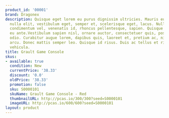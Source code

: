 ```yaml
---
product_id: '00001'
brand: Dragonex
description: Quisque eget lorem eu purus dignissim ultricies. Mauris eu est. Vivamus
  nulla elit, vestibulum eget, semper et, scelerisque eget, lacus. Nullam sapien augue,
  condimentum vel, venenatis id, rhoncus pellentesque, sapien. Quisque tempus purus
  eu ante.Vestibulum sapien nisl, ornare auctor, consectetuer quis, posuere tristique,
  odio. Curabitur augue lorem, dapibus quis, laoreet et, pretium ac, nisi. Nullam
  arcu. Donec mattis semper leo. Quisque id risus. Duis ac tellus et risus vulputate
  vehicula.
title: Grault Game Console
skus:
- available: true
  condition: New
  currentPrice: '38.33'
  discount: '0.0'
  oldPrice: '38.33'
  promotion: false
  sku: S0000101
  skuName: Grault Game Console - Red
  thumbnailURL: http://pcas.io/300/300?seed=S0000101
  imageURL: http://pcas.io/600/600?seed=S0000101
layout: product
---
```

